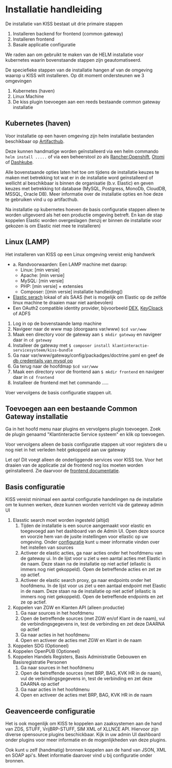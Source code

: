 # Installatie handleiding
De installatie van KISS bestaat uit drie primaire stappen
1. Installeren backend for frontend (common gateway)
2. Installeren frontend 
3. Basale applicatie configuratie

We raden aan om gebruikt te maken van de HELM installatie voor kubernetes waarin bovenstaande stappen zijn geautomatiseerd.

De speciefieke stappen van de installatie hangen af van de omgeving waarop u KISS wilt installeren. Op dit moment ondersteunen we 3 omgevingen
1. Kubernetes (haven)
2. Linux Machine
3. De kiss plugin toevoegen aan een reeds bestaande common gateway installatie

## Kubernetes (haven)
Voor installatie op een haven omgeving zijn helm installatie bestanden beschikbaar op [Artifacthub](). 

Deze kunnen handmatige worden geïnstalleerd via een helm commando `helm install .....` of via een beheerstool zo als [Rancher](https://www.rancher.com/),[Openshift](https://www.redhat.com/en/technologies/cloud-computing/openshift), [Otomi](https://redkubes.com/category/otomi/) of [Dashkube](https://www.dashkube.com/).

Alle bovenstaande opties laten het toe om tijdens de installatie keuzes te maken met betrekking tot wat er in de installatie word geïnstalleerd of wellicht al beschikbaar is binnen de organisatie (b.v. Elastic) en geven keuzes met betrekking tot database (MySQL, Postgress, MonoDb, CloudDB, MSSQL, Oracle DB). Meer informatie over de installatie opties en hoe deze te gebruiken vind u op artifacthub.

Na installatie op kubernetes hoeven de basis configuratie stappen alleen te worden uitgevoerd als het een productie omgeving betreft. En kan de stap koppelen Elastic worden overgeslagen (tenzij er binnen de installatie voor gekozen is om Elastic  niet mee te installeren)

## Linux (LAMP)
Het installeren van KISS op een  Linux omgeving vereist enig handwerk
- a.	Randvoorwaarden: Een LAMP machine met daarop:
  - Linux: [min versie]
  - Apache: [min versie]
  - MySQL: [min versie]
  - PHP: [min versie] + extensies
  - Composer: [{min versie] installatie handleiding()
- [Elastic serach](https://www.elastic.co/) lokaal of als SAAS  (het is mogelijk om Elastic op de zelfde linux machine te draaien maar niet aanbevolen)
- Een OAuth2 compatible identity provider, bijvoorbeeld [DEX](https://dexidp.io/), [KeyCloack](https://www.keycloak.org/) of ADFS

1. Log in op de bovenstaande lamp machine 
2. Navigeer naar de www map (doorgaans var/www) `$cd var/www`
3. Maak een directory voor de gateway aan `$ mkdir gateway` en navigeer daar in `cd gateway`
4. Installeer de gateway met `$ composer install klantinteractie-servicesysteem/kiss-bundle`
5. Ga naar var/www/gateway/config/packadges/doctrine.yaml en geef de [db credentails van mysql op](https://www.doctrine-project.org/projects/doctrine-dbal/en/latest/reference/configuration.html)
6. Ga terug naar de hoofdmap `$cd var/www`
7. Maak een directory voor de frontend aan `$ mkdir frontend` en navigeer daar in `cd frontend`
8. Installeer de frontend met het commando .....



Voer vervolgens de basis configuratie stappen uit.

## Toevoegen aan een bestaande Common Gateway installatie
Ga in het hoofd menu naar plugins en vervolgens plugin toevoegen. Zoek de plugin genaamd "Klantinteractie Service systeem" en klik op toevoegen. 

Voor vervolgens alleen de basis configuratie stappen uit voor registers die u nog niet in het verleden hebt gekoppeld aan uw gateway

Let op! Dit voegt alleen de onderliggende services voor KISS toe. Voor het draaien van de applicatie zal de frontend nog los moeten worden geïnstalleerd. Zie daarvoor de [frontend documentatie](https://github.com/Klantinteractie-Servicesysteem/KISS-frontend).

## Basis configuratie
KISS vereist minimaal een aantal configuratie handelingen na de installatie om te kunnen werken, deze kunnen worden verricht via de gateway admin UI

1. Elasstic search moet worden ingesteld (altijd)
   1. Tijden de installatie is een source aangemaakt voor elastic en toegevoegd aan het dashboard van de Admin UI. Open deze source en voorzie hem van de jusite instellingen voor ellastic op uw omgeving. Onder [configuratie](/docs/CONFIGURATIE.md) kunt u meer informatie vinden over het instellen van sources
   2. Activeer de elastic acties, ga naar acties onder het hoofdmenu van de gateway ui. In de lijst voor u ziet u een aantal acties met Elastic in de naam. Deze staan na de installatie op niet actief (ellastic is immers nog niet gekoppeld). Open de betreffende acties en zet ze op actief.
   3. Activeer de elastic search proxy, ga naar endpoints onder het hoofdmenu. In de lijst voor us ziet u een aantaal endpoint met Elastic in de naam. Deze staan na de installatie op niet actief (ellastic is immers nog niet gekoppeld). Open de betreffende endpoints en zet ze op actief.
4. Koppelen van ZGW en Klanten API (alleen productie)
   1. Ga naar sources in het hoofdmenu
   2. Open de betreffende sources (met ZGW en/of Klant in de naam), vul de verbindingsgegevens in, test de verbinding en zet deze DAARNA op actief
   3. Ga naar acties in het hoofdmenu
   4. Open en activeer de acties met ZGW en Klant in de naam
5. Koppelen SDG  (Optioneel)
6. Koppelen OpenPUB (Optioneel)
7. Koppelen Handels Registers, Basis Administratie Gebouwen en Basisregistratie Personen
   1. Ga naar sources in het hoofdmenu
   2. Open de betreffende sources (met BRP, BAG, KVK HR in de naam), vul de verbindingsgegevens in, test de verbinding en zet deze DAARNA op actief
   3. Ga naar acties in het hoofdmenu
   4. Open en activeer de acties met BRP, BAG, KVK HR in de naam

## Geavenceerde configuratie
Het is ook mogenlijk om KISS te koppelen aan zaaksystemen aan de hand van ZDS, STUFF, VrijBRP-STUFF, SIM XML of XLLNCE API. Hiervoor zijn diverse opensource plugins beschickbaar. Kijk in uw admin UI dashboard onder plugins voor meer informatie en de mogenlijkheden van deze plugins.

Ook kunt u zelf (handmatig) bronnen koppelen aan de hand van JSON, XML en SOAP api's. Meet informatie daarover vind u bij configuratie onder bronnen. 